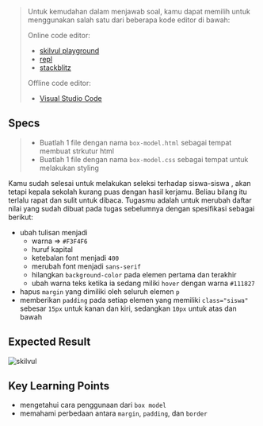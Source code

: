 > Untuk kemudahan dalam menjawab soal, kamu dapat memilih untuk menggunakan salah satu dari beberapa kode editor di bawah:
>
> Online code editor:
> - [skilvul playground](https://skilvul.com/paths/coding-di-skilvul-playground)
> - [repl](https://replit.com/)
> - [stackblitz](https://stackblitz.com/)
>
> Offline code editor:
> - [Visual Studio Code](https://code.visualstudio.com/)

## Specs
> - Buatlah 1 file dengan nama `box-model.html` sebagai tempat membuat strkutur html
> - Buatlah 1 file dengan nama `box-model.css` sebagai tempat untuk melakukan styling

Kamu sudah selesai untuk melakukan seleksi terhadap siswa-siswa , akan tetapi kepala sekolah kurang puas dengan hasil kerjamu. Beliau bilang itu terlalu rapat dan sulit untuk dibaca. Tugasmu adalah untuk merubah daftar nilai yang sudah dibuat pada tugas sebelumnya dengan spesifikasi sebagai berikut:

- ubah tulisan menjadi
    - warna ⇒ `#F3F4F6`
    - huruf kapital
    - ketebalan font menjadi `400`
    - merubah font menjadi `sans-serif`
    - hilangkan `background-color` pada elemen pertama dan terakhir
    - ubah warna teks ketika ia sedang miliki `hover` dengan warna `#111827`
- hapus `margin` yang dimiliki oleh seluruh elemen `p`
- memberikan `padding` pada setiap elemen yang memiliki `class="siswa"` sebesar `15px` untuk kanan dan kiri, sedangkan `10px` untuk atas dan bawah

## Expected Result
![skilvul](https://skilvul-prod-01.s3.ap-southeast-1.amazonaws.com/lesson/full-stack-assignment/CSS-02.gif)

## Key Learning Points
- mengetahui cara penggunaan dari `box model`
- memahami perbedaan antara `margin`, `padding`, dan `border`